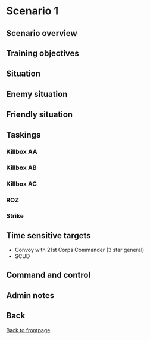 # Scenario 1

## Scenario overview

## Training objectives


## Situation

## Enemy situation

## Friendly situation


## Taskings
### Killbox AA

### Killbox AB


### Killbox AC


### ROZ


### Strike


## Time sensitive targets
- Convoy with 21st Corps Commander (3 star general)
- SCUD

## Command and control


## Admin notes





## Back
[Back to frontpage](https://132nd-vwing.github.io/TRMT-Brief/)
